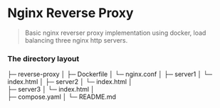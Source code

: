 Nginx Reverse Proxy 
============================

> Basic nginx reverser proxy implementation using docker, load balancing three nginx http servers.

### The directory layout

├─ reverse-proxy
│  	├─ Dockerfile
│	└─ nginx.conf
│ 
├─ server1
│	└─ index.html
│ 
├─ server2
│ 	└─ index.html
│ 	
├─ server3
│ 	└─ index.html
│ 	
├─ compose.yaml
│
└─ README.md


